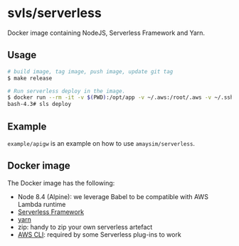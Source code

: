 # svls/serverless

Docker image containing NodeJS, Serverless Framework and Yarn.

## Usage

```bash
# build image, tag image, push image, update git tag
$ make release

# Run serverless deploy in the image.
$ docker run --rm -it -v $(PWD):/opt/app -v ~/.aws:/root/.aws -v ~/.ssh:/root/.ssh $(IMAGE_NAME) bash
bash-4.3# sls deploy
```

## Example

`example/apigw` is an example on how to use `amaysim/serverless`.

## Docker image

The Docker image has the following:

- Node 8.4 (Alpine): we leverage Babel to be compatible with AWS Lambda runtime
- [Serverless Framework](https://serverless.com)
- [yarn](https://github.com/yarnpkg/yarn)
- zip: handy to zip your own serverless artefact
- [AWS CLI](https://github.com/aws/aws-cli): required by some Serverless plug-ins to work
